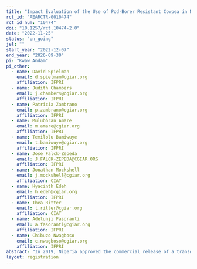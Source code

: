 ```yaml
---
title: "Impact Evaluation of the Use of Pod-Borer Resistant Cowpea in Nigeria"
rct_id: "AEARCTR-0010474"
rct_id_num: "10474"
doi: "10.1257/rct.10474-2.0"
date: "2022-11-25"
status: "on_going"
jel: ""
start_year: "2022-12-07"
end_year: "2026-09-30"
pi: "Kwaw Andam"
pi_other:
  - name: David Spielman
    email: d.spielman@cgiar.org
    affiliation: IFPRI
  - name: Judith Chambers
    email: j.chambers@cgiar.org
    affiliation: IFPRI
  - name: Patricia Zambrano
    email: p.zambrano@cgiar.org
    affiliation: IFPRI
  - name: Mulubhran Amare
    email: m.amare@cgiar.org
    affiliation: IFPRI
  - name: Temilolu Bamiwuye
    email: t.bamiwuye@cgiar.org
    affiliation: IFPRI
  - name: Jose Falck-Zepeda
    email: J.FALCK-ZEPEDA@CGIAR.ORG
    affiliation: IFPRI
  - name: Jonathan Mockshell
    email: j.mockshell@cgiar.org
    affiliation: CIAT
  - name: Hyacinth Edeh
    email: h.edeh@cgiar.org
    affiliation: IFPRI
  - name: Thea Ritter
    email: t.ritter@cgiar.org
    affiliation: CIAT
  - name: Adetunji Fasoranti
    email: a.fasoranti@cgiar.org
    affiliation: IFPRI
  - name: Chibuzo Nwagboso
    email: c.nwagboso@cgiar.org
    affiliation: IFPRI
abstract: "In 2019, Nigeria approved the commercial release of a transgenic pod-borer insect-resistant (PBR) cowpea variety. The new variety is expected to generate yield gains of at least 20 percent and can reduce the costs of and exposure to pesticide applications, with particular benefit to female-headed households that represent a relatively large share of households engaged in cowpea production. However, the dissemination of the PBR variety is still in its early stages, such that awareness and adoption are still limited. The primary objective of the study is to estimate the impact of PBR cowpea on key productivity, income, environmental, and social outcomes at the household and farm levels in Nigeria’s main cowpea-producing regions. The study will use a cluster randomized controlled trial (c-RCT) with an encouragement design highlighted by two treatment arms. The evaluation will randomly select communities who receive PBR cowpea seed packages. There will be two treatment groups: Treatment 1 (T1) will receive PBR cowpea plus fertilizer and pesticide for 2 kg of PBR cowpea package; and treatment 2 (T2) will receive only 2 kg of PBR cowpea package. The control group (C) will receive conventional cowpea seed packages. The study will collect and analyze data from baseline, midline, and endline surveys of treatment and control farmers to estimate the causal impacts of the intervention on PBR cowpea adoption, yields, returns, pesticide use, refugia use, and other outcomes of interest. Additional analysis on the underlying mechanisms will be conducted with the help of qualitative data obtained from key informant interviews and focus group discussions with farmers, extension agents, market actors, and other stakeholders in the cowpea value chain. Findings will be used to inform an analysis of the cowpea value chain in Nigeria and the potential opportunities and constraints that may influence PBR cowpea adoption, production, and market sales. "
layout: registration
---
```


